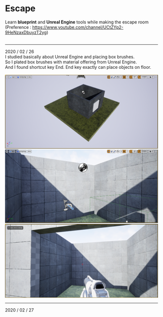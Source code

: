 # Escape
Learn **blueprint** and **Unreal Engine** tools while making the escape room<br>
(Preference : https://www.youtube.com/channel/UCtZYp2-9HeNzaxDbuyzT2yg)<br>
<br>
<hr>
2020 / 02 / 26 <br>
I studied basically about Unreal Engine and placing box brushes. <br>
So I plated box brushes with material offering  from Unreal Engine. <br>
And I found shortcut key End. End key exactly can place objects on floor.<br><br>
<img src="./markdown/images/1_1.png">
<img src="./markdown/images/1_2.png">
<img src="./markdown/images/1_3.png">
<hr>
2020 / 02 / 27<br>
